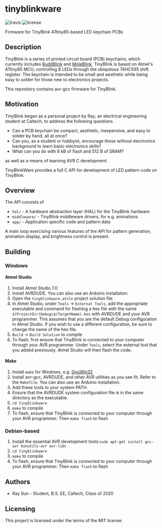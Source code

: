 # tinyblinkware
![travis](https://api.travis-ci.org/ElectronicToast/tinyblinkware.svg?branch=master) ![license](https://img.shields.io/github/license/electronictoast/tinyblinkware)

Firmware for TinyBlink ATtiny85-based LED keychain PCBs

## Description

TinyBlink is a series of printed circuit board (PCB) keychains, which currently includes [RuddBlink](https://github.com/ElectronicToast/ruddblink) and [MoleBlink](https://github.com/ElectronicToast/moleblink). TinyBlink is based on Atmel's ATtiny85 MCU, controlling 8 LEDs through the ubiquitous 74HC595 shift register. The keychain is intended to be small and aesthetic while being easy to solder for those new to electronics projects.

This repository contains avr-gcc firmware for TinyBlink.

## Motivation

TinyBlink began as a personal project by Ray, an electrical engineering student at Caltech, to address the following questions

- Can a PCB keychain be compact, aesthetic, inexpensive, and easy to solder by hand, all at once?
- Can you, as a student or hobbyist, encourage those without electronics background to learn basic electronics skills?
- What can you do with 8 kB of flash and 512 B of SRAM?

as well as a means of learning AVR C development.

TinyBlinkWare provides a full C API for development of LED pattern code on TinyBlink.

## Overview

The API consists of

- `hal/` - A hardware abstraction layer (HAL) for the TinyBlink hardware
- `middleware/` - TinyBlink middleware drivers, for e.g. animations
- `app/` - Application specific code and pattern data

A main loop exercising various features of the API for pattern generation, animation display, and brightness control is present.

## Building

### Windows

#### Atmel Studio

1. Install Atmel Studio 7.0
2. Install AVRDUDE. You can also use an Arduino installation.
3. Open the `tinyblinkware.atsln` project solution file
4. In Atmel Studio, under `Tools` -> `External Tools`, add the appropriate executable and command for flashing a hex file with the name `$(ProjectDir)Debug\$(TargetName).hex` with AVRDUDE and your AVR programmer. This assumes that you are the default Debug configuration in Atmel Studio. If you wish to use a different configuration, be sure to change the name of the hex file.
5. `Build` -> `Build Solution` to compile
6. To flash, first ensure that TinyBlink is connected to your computer through your AVR programmer. Under `Tools`, select the external tool that you added previously. Atmel Studio will then flash the code. 

#### Make

1. Install `make` for Windows, e.g. [GnuWin32](http://gnuwin32.sourceforge.net/packages/make.htm)
2. Install avr-gcc, AVRDUDE, and other AVR utilities as you see fit. Refer to the `Makefile`. You can also use an Arduino installation.
3. Add these tools to your system PATH.
4. Ensure that the AVRDUDE system configuration file is in the same directory as the executable.
5. `cd tinyblinkware`
6. `make` to compile
7. To flash, ensure that TinyBlink is connected  to your computer through your AVR programmer. Then `make flash` to flash

### Debian-based

1. Install the essential AVR development tools:`sudo apt-get install gcc-avr binutils-avr avr-libc`
2. `cd tinyblinkware`
3. `make` to compile
4. To flash, ensure that TinyBlink is connected  to your computer through your AVR programmer. Then `make flash` to flash

## Authors
- Ray Sun -  Student, B.S. EE, Caltech, Class of 2020

## Licensing
This project is licensed under the terms of the MIT license.
